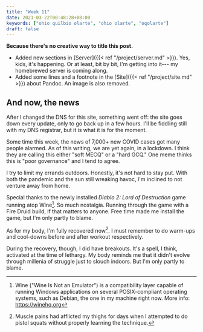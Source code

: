 ```yaml
---
title: "Week 11"
date: 2021-03-22T00:48:28+08:00
keywords: ["ohio quilbio olarte", "ohio olarte", "oqolarte"]
draft: false
---
```

**Because there's no creative way to title this post.**

- Added new sections in [Server]({{< ref "/project/server.md" >}}).
Yes, kids, it's happening.
Or at least, bit by bit, I'm getting into it---
my homebrewed server is coming along.
- Added some lines and a footnote in the [Site]({{< ref "/project/site.md" >}}) about Pandoc.
An image is also removed.

## And now, the news

After I changed the DNS for this site, something went off:
the site goes down every update, only to go back up in a few hours.
I'll be fiddling still with my DNS registrar, but it is what it is for the moment.

Some time this week, the news of 7,000+ new COVID cases got many people alarmed.
As of this writing, we are yet again, in a lockdown.
I think they are calling this either "soft MECQ" or a "hard GCQ."
One meme thinks this is "poor governance" and I tend to agree.

I try to limit my errands outdoors.
Honestly, it's not hard to stay put.
With both the pandemic and the sun still wreaking havoc, I'm inclined to not venture away from home.

Special thanks to the newly installed *Diablo 2: Lord of Destruction* game running atop Wine[^wine].
So much nostalgia.
Running through the game with a Fire Druid build, if that matters to anyone.
Free time made me install the game, but I'm only partly to blame.

As for my body, I'm fully recovered now[^pain].
I must remember to do warm-ups and cool-downs before and after workout respectively.

[^pain]: Muscle pains had afflicted my thighs for days when I attempted to do pistol squats without properly learning the technique.

During the recovery, though, I did have breakouts.
It's a spell, I think, activated at the time of lethargy.
My body reminds me that it didn't evolve through millenia of struggle just to slouch indoors.
But I'm only partly to blame.


[^wine]: Wine ("Wine Is Not an Emulator") is a compatibility layer capable of running Windows applications on several POSIX-compliant operating systems, such as Debian, the one in my machine right now.
More info: https://winehq.org

